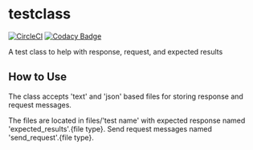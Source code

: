 # testclass
[![CircleCI](https://circleci.com/gh/erikdeirdre/testclass.svg?style=svg)](https://circleci.com/gh/erikdeirdre/testclass)
[![Codacy Badge](https://api.codacy.com/project/badge/Grade/7722d7a876f242a6bb762689f159e75d)](https://www.codacy.com/manual/erikdeirdre/testclass?utm_source=github.com&amp;utm_medium=referral&amp;utm_content=erikdeirdre/testclass&amp;utm_campaign=Badge_Grade)

A test class to help with response, request, and expected results

## How to Use

The class accepts 'text' and 'json' based files for storing response and request messages.

The files are located in files/'test name' with expected response named 'expected_results'.{file type}. Send request messages named 'send_request'.{file type}.


###
